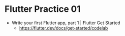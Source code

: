 # Flutter Practice 01

- Write your first Flutter app, part 1 | Flutter Get Started
  - https://flutter.dev/docs/get-started/codelab
